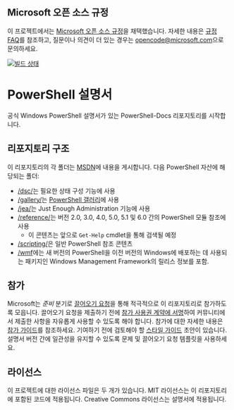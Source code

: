 ## <a name="microsoft-open-source-code-of-conduct"></a>Microsoft 오픈 소스 규정

이 프로젝트에서는 [Microsoft 오픈 소스 규정](https://opensource.microsoft.com/codeofconduct/)을 채택했습니다.
자세한 내용은 [규정 FAQ](https://opensource.microsoft.com/codeofconduct/faq/)를 참조하고, 질문이나 의견이 더 있는 경우는 [opencode@microsoft.com](mailto:opencode@microsoft.com)으로 문의하세요.

[![빌드 상태](https://ci.appveyor.com/api/projects/status/onshefxnc4g4pv87/branch/staging?svg=true)](https://ci.appveyor.com/project/PowerShell/powershell-docs/branch/staging)

# <a name="powershell-documentation"></a>PowerShell 설명서

공식 Windows PowerShell 설명서가 있는 PowerShell-Docs 리포지토리를 시작합니다. 

## <a name="repository-structure"></a>리포지토리 구조
이 리포지토리의 각 폴더는 [MSDN](https://msdn.microsoft.com/en-us/powershell)에 내용을 게시합니다. 다음 PowerShell 자산에 해당되는 폴더:
* [/dsc/](https://msdn.microsoft.com/en-us/powershell/dsc/)는 필요한 상태 구성 기능에 사용
* [/gallery/](https://msdn.microsoft.com/powershell/gallery)는 [PowerShell 갤러리](https://www.powershellgallery.com/)에 사용
* [/jea/](https://msdn.microsoft.com/powershell/jea/)는 Just Enough Administration 기능에 사용
* [/reference/](https://msdn.microsoft.com/powershell/reference/)는 버전 2.0, 3.0, 4.0, 5.0, 5.1 및 6.0 간의 PowerShell 모듈 참조에 사용
  * 이 콘텐츠는 앞으로 `Get-Help` cmdlet을 통해 검색될 예정
* [/scripting/](https://msdn.microsoft.com/en-us/powershell/scripting/)은 일반 PowerShell 참조 콘텐츠
* [/wmf](https://msdn.microsoft.com/en-us/powershell/wmf/readme)에는 새 버전의 PowerShell을 이전 버전의 Windows에 배포하는 데 사용되는 패키지인 Windows Management Framework의 릴리스 정보를 포함. 



## <a name="contributing"></a>참가

Microsoft는 *준비* 분기로 [끌어오기 요청](https://help.github.com/articles/using-pull-requests/)을 통해 적극적으로 이 리포지토리로 참가하도록 모읍니다. 끌어오기 요청을 제출하기 전에 [참가 사용권 계약에 서명](https://cla.microsoft.com/)하여 커뮤니티에서 제출한 사항을 자유롭게 사용할 수 있도록 해야 합니다.
참가에 대한 자세한 내용은 [참가 가이드](CONTRIBUTING.md)를 참조하세요.
기여하기 전에 검토해야 할 [스타일 가이드](./STYLE.md) 초안이 있습니다.
설명서 버전 간에 일관성을 유지할 수 있도록 문제 및 끌어오기 요청 템플릿을 사용하세요. 

## <a name="licenses"></a>라이선스

이 프로젝트에 대한 라이선스 파일은 두 개가 있습니다. MIT 라이선스는 이 리포지토리에 포함된 코드에 적용됩니다.
Creative Commons 라이선스는 설명서에 적용됩니다. 

